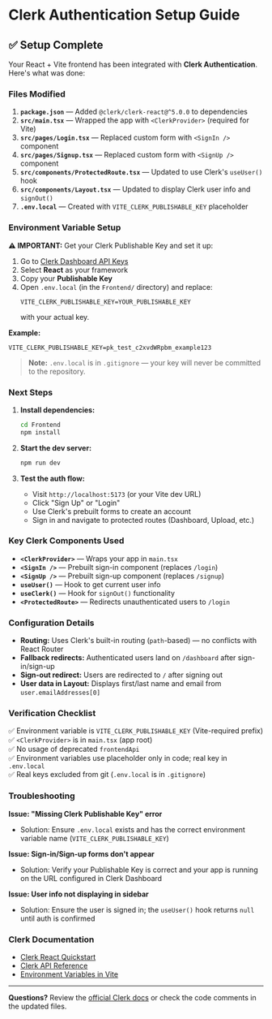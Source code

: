 # Clerk Authentication Setup Guide

## ✅ Setup Complete

Your React + Vite frontend has been integrated with **Clerk Authentication**. Here's what was done:

### Files Modified

1. **`package.json`** — Added `@clerk/clerk-react@^5.0.0` to dependencies
2. **`src/main.tsx`** — Wrapped the app with `<ClerkProvider>` (required for Vite)
3. **`src/pages/Login.tsx`** — Replaced custom form with `<SignIn />` component
4. **`src/pages/Signup.tsx`** — Replaced custom form with `<SignUp />` component
5. **`src/components/ProtectedRoute.tsx`** — Updated to use Clerk's `useUser()` hook
6. **`src/components/Layout.tsx`** — Updated to display Clerk user info and `signOut()`
7. **`.env.local`** — Created with `VITE_CLERK_PUBLISHABLE_KEY` placeholder

### Environment Variable Setup

**⚠️ IMPORTANT:** Get your Clerk Publishable Key and set it up:

1. Go to [Clerk Dashboard API Keys](https://dashboard.clerk.com/last-active?path=api-keys)
2. Select **React** as your framework
3. Copy your **Publishable Key**
4. Open `.env.local` (in the `Frontend/` directory) and replace:
   ```
   VITE_CLERK_PUBLISHABLE_KEY=YOUR_PUBLISHABLE_KEY
   ```
   with your actual key.

**Example:**
```
VITE_CLERK_PUBLISHABLE_KEY=pk_test_c2xvdWRpbm_example123
```

> **Note:** `.env.local` is in `.gitignore` — your key will never be committed to the repository.

### Next Steps

1. **Install dependencies:**
   ```bash
   cd Frontend
   npm install
   ```

2. **Start the dev server:**
   ```bash
   npm run dev
   ```

3. **Test the auth flow:**
   - Visit `http://localhost:5173` (or your Vite dev URL)
   - Click "Sign Up" or "Login"
   - Use Clerk's prebuilt forms to create an account
   - Sign in and navigate to protected routes (Dashboard, Upload, etc.)

### Key Clerk Components Used

- **`<ClerkProvider>`** — Wraps your app in `main.tsx`
- **`<SignIn />`** — Prebuilt sign-in component (replaces `/login`)
- **`<SignUp />`** — Prebuilt sign-up component (replaces `/signup`)
- **`useUser()`** — Hook to get current user info
- **`useClerk()`** — Hook for `signOut()` functionality
- **`<ProtectedRoute>`** — Redirects unauthenticated users to `/login`

### Configuration Details

- **Routing:** Uses Clerk's built-in routing (`path`-based) — no conflicts with React Router
- **Fallback redirects:** Authenticated users land on `/dashboard` after sign-in/sign-up
- **Sign-out redirect:** Users are redirected to `/` after signing out
- **User data in Layout:** Displays first/last name and email from `user.emailAddresses[0]`

### Verification Checklist

✅ Environment variable is `VITE_CLERK_PUBLISHABLE_KEY` (Vite-required prefix)  
✅ `<ClerkProvider>` is in `main.tsx` (app root)  
✅ No usage of deprecated `frontendApi`  
✅ Environment variables use placeholder only in code; real key in `.env.local`  
✅ Real keys excluded from git (`.env.local` is in `.gitignore`)  

### Troubleshooting

**Issue: "Missing Clerk Publishable Key" error**
- Solution: Ensure `.env.local` exists and has the correct environment variable name (`VITE_CLERK_PUBLISHABLE_KEY`)

**Issue: Sign-in/Sign-up forms don't appear**
- Solution: Verify your Publishable Key is correct and your app is running on the URL configured in Clerk Dashboard

**Issue: User info not displaying in sidebar**
- Solution: Ensure the user is signed in; the `useUser()` hook returns `null` until auth is confirmed

### Clerk Documentation

- [Clerk React Quickstart](https://clerk.com/docs/quickstarts/react)
- [Clerk API Reference](https://clerk.com/docs/reference/clerk-react)
- [Environment Variables in Vite](https://vitejs.dev/guide/env-and-modes.html)

---

**Questions?** Review the [official Clerk docs](https://clerk.com/docs) or check the code comments in the updated files.
